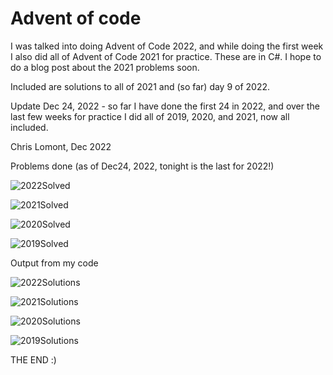 # Advent of code

I was talked into doing Advent of Code 2022, and while doing the first week I also did all of Advent of Code 2021 for practice. These are in C#. I hope to do a blog post about the 2021 problems soon.

Included are solutions to all of 2021 and (so far) day 9 of 2022.

Update Dec 24, 2022 - so far I have done the first 24 in 2022, and over the last few weeks for practice I did all of 2019, 2020, and 2021, now all included.

Chris Lomont, Dec 2022

Problems done (as of Dec24, 2022, tonight is the last for 2022!)

![2022Solved](2022Solved.png)

![2021Solved](2021Solved.png)

![2020Solved](2020Solved.png)

![2019Solved](2019Solved.png)



Output from my code

![2022Solutions](2022Solutions.png)



![2021Solutions](2021Solutions.png)

![2020Solutions](2020Solutions.png)

![2019Solutions](2019Solutions.png)

THE END :)
